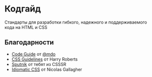 # Кодгайд

Стандарты для разработки гибкого, надежного и поддерживаемого кода на HTML и CSS

## Благодарности

* [Code Guide](http://sadcitizen.me/code-guide/) от [@mdo](https://github.com/mdo/code-guide)
* [CSS Guidelines](http://cssguidelin.es) от Harry Roberts
* [Sputnik](https://github.com/CSSSR/sputnik) от тебят из CSSSR
* [Idiomatic CSS](https://github.com/necolas/idiomatic-css/tree/master/translations/ru-RU) от Nicolas Gallagher
